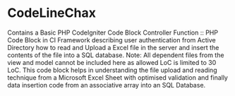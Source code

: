 # CodeLineChax
Contains a Basic PHP CodeIgniter Code Block Controller Function ::  PHP Code Block in CI Framework describing user authentication from Active Directory how to read and Upload  a Excel file in the server and insert the contents of the file into a SQL database.
Note: All dependent files from the view and model cannot be included here as allowed LoC is limited to 30 LoC. This code block helps in understanding the file upload and reading technique from a Microsoft Excel Sheet with optimised validation and finally data insertion code from an associative array into an SQL Database.
